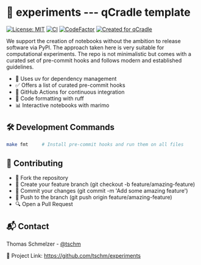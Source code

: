 # 🧪 experiments --- qCradle template

[![License: MIT](https://img.shields.io/badge/License-MIT-yellow.svg)](LICENSE)
[![CI](https://github.com/tschm/experiments/actions/workflows/act.yml/badge.svg)](https://github.com/tschm/experiments/actions/workflows/act.yml)
[![CodeFactor](https://www.codefactor.io/repository/github/tschm/experiments/badge)](https://www.codefactor.io/repository/github/tschm/experiments)
[![Created for qCradle](https://img.shields.io/badge/Created%20for-qCradle-blue?style=flat-square)](https://github.com/cvxgrp/cradle)

We support the creation of notebooks without the ambition
to release software via PyPI.
The approach taken here is very suitable for computational experiments.
The repo is not minimalistic but comes with a curated set of pre-commit hooks
and follows modern and established guidelines.

* 🚀 Uses uv for dependency management
* ✅ Offers a list of curated pre-commit hooks
* 🔄 GitHub Actions for continuous integration
* 🧹 Code formatting with ruff
* 📊 Interactive notebooks with marimo

## 🛠️ Development Commands

```bash
make fmt     # Install pre-commit hooks and run them on all files
```

## 👥 Contributing

* 🍴 Fork the repository
* 🌿 Create your feature branch (git checkout -b feature/amazing-feature)
* 💾 Commit your changes (git commit -m 'Add some amazing feature')
* 🚢 Push to the branch (git push origin feature/amazing-feature)
* 🔍 Open a Pull Request

## 📬 Contact

Thomas Schmelzer - [@tschm](https://github.com/tschm)

🔗 Project Link: <https://github.com/tschm/experiments>
